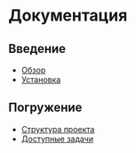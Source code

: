 # Документация

## Введение

  * [Обзор](../../README_RU.md)
  * [Установка](installing.md)

## Погружение

  * [Структура проекта](structure.md)
  * [Доступные задачи](tasks.md)
